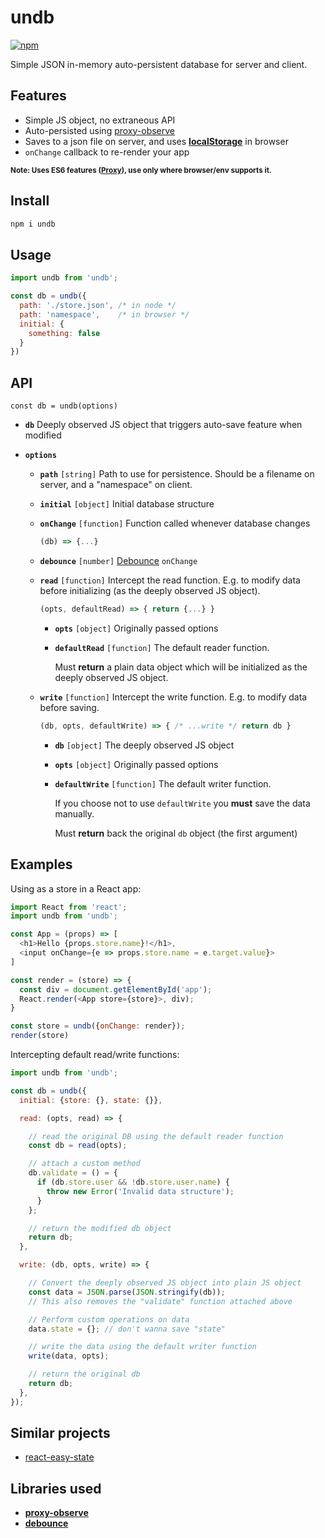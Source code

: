 # undb

[![npm](https://img.shields.io/npm/v/undb.svg)](https://www.npmjs.com/package/undb)

Simple JSON in-memory auto-persistent database for server and client.

## Features

* Simple JS object, no extraneous API
* Auto-persisted using [proxy-observe]
* Saves to a json file on server, and uses **[localStorage]** in browser
* `onChange` callback to re-render your app

<small>**Note: Uses ES6 features ([Proxy][proxy-support]), use only where browser/env supports it.** </small>

## Install

```sh
npm i undb
```

## Usage

```js
import undb from 'undb';

const db = undb({
  path: './store.json', /* in node */
  path: 'namespace',    /* in browser */
  initial: {
    something: false
  }
})
```

## API

`const db = undb(options)`

* **`db`** Deeply observed JS object that triggers auto-save feature when modified

* **`options`**

  * **`path`** `[string]` Path to use for persistence. Should be a filename on server, and a "namespace" on client.
  * **`initial`** `[object]` Initial database structure

  * **`onChange`** `[function]` Function called whenever database changes

    ```js
    (db) => {...}
    ```

  * **`debounce`** `[number]` [Debounce] `onChange`

  * **`read`** `[function]` Intercept the read function. E.g. to modify data before initializing (as the deeply observed JS object).

    ```js
    (opts, defaultRead) => { return {...} }
    ```

    * **`opts`** `[object]` Originally passed options
    * **`defaultRead`** `[function]` The default reader function.

      Must **return** a plain data object which will be initialized as the deeply observed JS object.

  * **`write`** `[function]` Intercept the write function. E.g. to modify data before saving.

    ```js
    (db, opts, defaultWrite) => { /* ...write */ return db }
    ```

    * **`db`** `[object]` The deeply observed JS object
    * **`opts`** `[object]` Originally passed options
    * **`defaultWrite`** `[function]` The default writer function.

      If you choose not to use `defaultWrite` you **must** save the data manually.

      Must **return** back the original `db` object (the first argument)


## Examples

Using as a store in a React app:

```js
import React from 'react';
import undb from 'undb';

const App = (props) => [
  <h1>Hello {props.store.name}!</h1>,
  <input onChange={e => props.store.name = e.target.value}>
]

const render = (store) => {
  const div = document.getElementById('app');
  React.render(<App store={store}>, div);
}

const store = undb({onChange: render});
render(store)
```

Intercepting default read/write functions:

```js
import undb from 'undb';

const db = undb({
  initial: {store: {}, state: {}},

  read: (opts, read) => {

    // read the original DB using the default reader function
    const db = read(opts);

    // attach a custom method
    db.validate = () = {
      if (db.store.user && !db.store.user.name) {
        throw new Error('Invalid data structure');
      }
    };

    // return the modified db object
    return db;
  },

  write: (db, opts, write) => {

    // Convert the deeply observed JS object into plain JS object
    const data = JSON.parse(JSON.stringify(db));
    // This also removes the "validate" function attached above

    // Perform custom operations on data
    data.state = {}; // don't wanna save "state"

    // write the data using the default writer function
    write(data, opts);

    // return the original db
    return db;
  },
});
```



## Similar projects

* [react-easy-state](https://github.com/solkimicreb/react-easy-state)

## Libraries used

* **[proxy-observe]**
* **[debounce]**

[proxy-observe]: https://github.com/anywhichway/proxy-observe
[debounce]: https://github.com/component/debounce

[ES Proxy]: https://developer.mozilla.org/en/docs/Web/JavaScript/Reference/Global_Objects/Proxy
[proxy-support]: http://caniuse.com/proxy
[localStorage]: https://developer.mozilla.org/en-US/docs/Web/API/Window/localStorage

